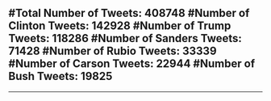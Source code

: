 #Total Number of Tweets: 408748 
#Number of Clinton Tweets: 142928
#Number of Trump Tweets: 118286
#Number of Sanders Tweets: 71428
#Number of Rubio Tweets: 33339
#Number of Carson Tweets: 22944
#Number of Bush Tweets: 19825
---
---
